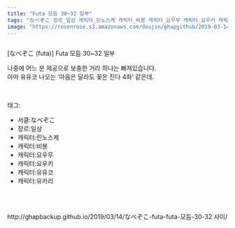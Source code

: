 ```yaml
---
title: "Futa 모듬 30~32 일부"
tags: "なべぞこ 장르_일상 캐릭터_린노스케 캐릭터_비봉 캐릭터_요우무 캐릭터_요우키 캐릭터_유유코 캐릭터_유카리 futa 동방／웹코믹"
image: "https://rosenrose.s3.amazonaws.com/doujin/ghapgithub/2019-03-14_Futa 모듬 30~32 일부/001.jpg"
---
```

<div class="article">
<div class="article-entry" itemprop="articleBody">
<p><img alt="" src="{{ site.imgserver1 }}/ghapgithub/2019-03-14_Futa 모듬 30~32 일부/001.jpg"/><br/><img alt="" src="{{ site.imgserver1 }}/ghapgithub/2019-03-14_Futa 모듬 30~32 일부/002.jpg"/><br/><img alt="" src="{{ site.imgserver1 }}/ghapgithub/2019-03-14_Futa 모듬 30~32 일부/003.jpg"/><br/><img alt="" src="{{ site.imgserver1 }}/ghapgithub/2019-03-14_Futa 모듬 30~32 일부/004.jpg"/><br/><img alt="" src="{{ site.imgserver1 }}/ghapgithub/2019-03-14_Futa 모듬 30~32 일부/005.jpg"/><br/><img alt="" src="{{ site.imgserver1 }}/ghapgithub/2019-03-14_Futa 모듬 30~32 일부/006.jpg"/><br/><img alt="" src="{{ site.imgserver1 }}/ghapgithub/2019-03-14_Futa 모듬 30~32 일부/007.jpg"/><br/><img alt="" src="{{ site.imgserver1 }}/ghapgithub/2019-03-14_Futa 모듬 30~32 일부/008.jpg"/><br/><img alt="" src="{{ site.imgserver1 }}/ghapgithub/2019-03-14_Futa 모듬 30~32 일부/009.jpg"/><br/><img alt="" src="{{ site.imgserver1 }}/ghapgithub/2019-03-14_Futa 모듬 30~32 일부/010.jpg"/><br/><img alt="" src="{{ site.imgserver1 }}/ghapgithub/2019-03-14_Futa 모듬 30~32 일부/011.jpg"/><br/><img alt="" src="{{ site.imgserver1 }}/ghapgithub/2019-03-14_Futa 모듬 30~32 일부/012.jpg"/><br/><img alt="" src="{{ site.imgserver1 }}/ghapgithub/2019-03-14_Futa 모듬 30~32 일부/013.jpg"/><br/><img alt="" src="{{ site.imgserver1 }}/ghapgithub/2019-03-14_Futa 모듬 30~32 일부/014.jpg"/><br/><img alt="" src="{{ site.imgserver1 }}/ghapgithub/2019-03-14_Futa 모듬 30~32 일부/015.jpg"/><br/><img alt="" src="{{ site.imgserver1 }}/ghapgithub/2019-03-14_Futa 모듬 30~32 일부/016.jpg"/><br/><img alt="" src="{{ site.imgserver1 }}/ghapgithub/2019-03-14_Futa 모듬 30~32 일부/017.jpg"/><br/><img alt="" src="{{ site.imgserver1 }}/ghapgithub/2019-03-14_Futa 모듬 30~32 일부/018.jpg"/><br/><img alt="" src="{{ site.imgserver1 }}/ghapgithub/2019-03-14_Futa 모듬 30~32 일부/019.jpg"/><br/><img alt="" src="{{ site.imgserver1 }}/ghapgithub/2019-03-14_Futa 모듬 30~32 일부/020.jpg"/><br/><img alt="" src="{{ site.imgserver1 }}/ghapgithub/2019-03-14_Futa 모듬 30~32 일부/021.jpg"/><br/><img alt="" src="{{ site.imgserver1 }}/ghapgithub/2019-03-14_Futa 모듬 30~32 일부/022.jpg"/><br/><img alt="" src="{{ site.imgserver1 }}/ghapgithub/2019-03-14_Futa 모듬 30~32 일부/023.jpg"/><br/><img alt="" src="{{ site.imgserver1 }}/ghapgithub/2019-03-14_Futa 모듬 30~32 일부/024.jpg"/><br/><img alt="" src="{{ site.imgserver1 }}/ghapgithub/2019-03-14_Futa 모듬 30~32 일부/025.jpg"/><br/><img alt="" src="{{ site.imgserver1 }}/ghapgithub/2019-03-14_Futa 모듬 30~32 일부/026.jpg"/><br/><img alt="" src="{{ site.imgserver1 }}/ghapgithub/2019-03-14_Futa 모듬 30~32 일부/027.jpg"/></p>
<p>[なべぞこ (futa)] Futa 모듬 30~32 일부</p>
<p>나중에 어느 분 제공으로 보충한 거라 하나는 빠져있습니다.<br/>아마 유유코 나오는 ‘마음은 달라도 꽃은 진다 4화’ 같은데.</p>
</div></div><br/>
<div class="tagTrail">
<p>태그: </p>
<ul>
<li>서클:なべぞこ</li>
<li>장르:일상</li>
<li>캐릭터:린노스케</li>
<li>캐릭터:비봉</li>
<li>캐릭터:요우무</li>
<li>캐릭터:요우키</li>
<li>캐릭터:유유코</li>
<li>캐릭터:유카리</li>
</ul>
</div><br/>

<br/>
<p id="refer">http://ghapbackup.github.io/2019/03/14/なべぞこ-futa-futa-모듬-30-32 사이/</p>
<br/>

